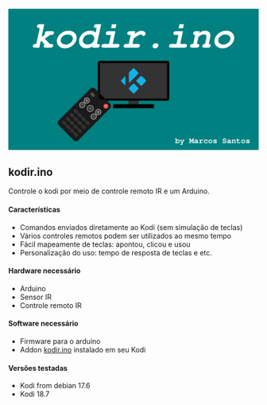 <p align="center"><img src="https://raw.githubusercontent.com/marcos-tulio/kodir.ino/master/fanart.png" width="800"></p>

## kodir.ino
Controle o kodi por meio de controle remoto IR e um Arduino.

#### Características
- Comandos enviados diretamente ao Kodi (sem simulação de teclas)
- Vários controles remotos podem ser utilizados ao mesmo tempo
- Fácil mapeamente de teclas: apontou, clicou e usou
- Personalização do uso: tempo de resposta de teclas e etc.

#### Hardware necessário
- Arduino
- Sensor IR
- Controle remoto IR

#### Software necessário
- Firmware para o arduino
- Addon <a href="https://github.com/marcos-tulio/kodir.ino/raw/master/dist/kodir.ino-1.0.0.zip">kodir.ino</a> instalado em seu Kodi



#### Versões testadas
- Kodi from debian 17.6
- Kodi 18.7
